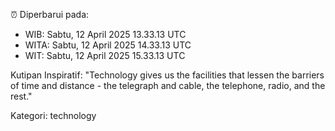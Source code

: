 ⏰ Diperbarui pada:
- WIB: Sabtu, 12 April 2025 13.33.13 UTC
- WITA: Sabtu, 12 April 2025 14.33.13 UTC
- WIT: Sabtu, 12 April 2025 15.33.13 UTC

Kutipan Inspiratif:
"Technology gives us the facilities that lessen the barriers of time and distance - the telegraph and cable, the telephone, radio, and the rest."


Kategori: technology

